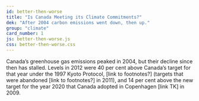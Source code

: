 ```yaml
---
id: better-then-worse
title: "Is Canada Meeting its Climate Commitments?"
dek: "After 2004 carbon emissions went down, then up."
group: "climate"
card_number: 1
js: better-then-worse.js
css: better-then-worse.css
---
```

Canada’s greenhouse gas emissions peaked in 2004, but their decline since then has stalled. Levels in 2012 were 40 per cent above Canada’s target for that year under the 1997 Kyoto Protocol, [link to footnotes?] (targets that were abandoned [link to footnotes?] in 2011), and 14 per cent above the new target for the year 2020 that Canada adopted in Copenhagen [link TK] in 2009. 
